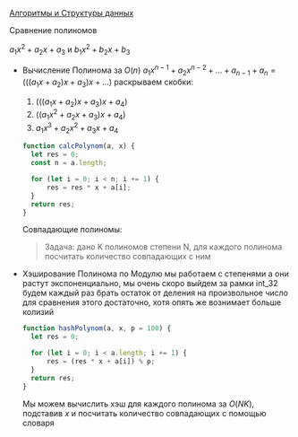 [Алгоритмы и Структуры данных](../DataStructures_and_Algorithms.md)

Сравнение полиномов

$a_1x^2+a_2x+a_3$ и $b_1x^2+b_2x+b_3$

- Вычисление Полинома за $O(n)$
  $a_1x^{n-1}+a_2x^{n-2}+...+a_{n-1}+a_n = (((a_1x+a_2)x+a_3)x+...)$
  раскрываем скобки:

  1. $(((a_1x+a_2)x+a_3)x+a_4)$
  2. $((a_1x^2+a_2x+a_3)x+a_4)$
  3. $a_1x^3+a_2x^2+a_3x+a_4$

  ```jsx
  function calcPolynom(a, x) {
  	let res = 0;
  	const n = a.length;

  	for (let i = 0; i < n; i += 1) {
  		res = res * x + a[i];
  	}
  	return res;
  }
  ```

  Совпадающие полиномы:

  > Задача: дано K полиномов степени N, для каждого полинома посчитать количество совпадающих с ним

- Хэширование Полинома по Модулю
  мы работаем с степенями а они растут экспоненциально, мы очень скоро выйдем за рамки int_32
  будем каждый раз брать остаток от деления на произвольное число
  для сравнения этого достаточно, хотя опять же вознимает больше колизий

  ```jsx
  function hashPolynom(a, x, p = 100) {
  	let res = 0;

  	for (let i = 0; i < a.length; i += 1) {
  		res = (res * x + a[i]) % p;
  	}
  	return res;
  }
  ```

  Мы можем вычислить хэш для каждого полинома за $O(NK)$, подставив $x$
  и посчитать количество совпадающих с помощью словаря
